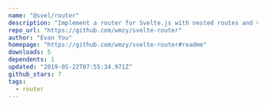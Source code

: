 ```yaml
---
name: "@svel/router"
description: "Implement a router for Svelte.js with nested routes and view mapping."
repo_url: "https://github.com/wmzy/svelte-router"
author: "Evan You"
homepage: "https://github.com/wmzy/svelte-router#readme"
downloads: 5
dependents: 1
updated: "2019-05-22T07:55:34.971Z"
github_stars: 7
tags: 
  - router
---
```

